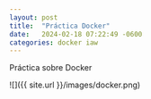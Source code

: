 ```yaml
---
layout: post
title:  "Práctica Docker"
date:   2024-02-18 07:22:49 -0600
categories: docker iaw
---
```


Práctica sobre Docker

![]({{ site.url }}/images/docker.png)

